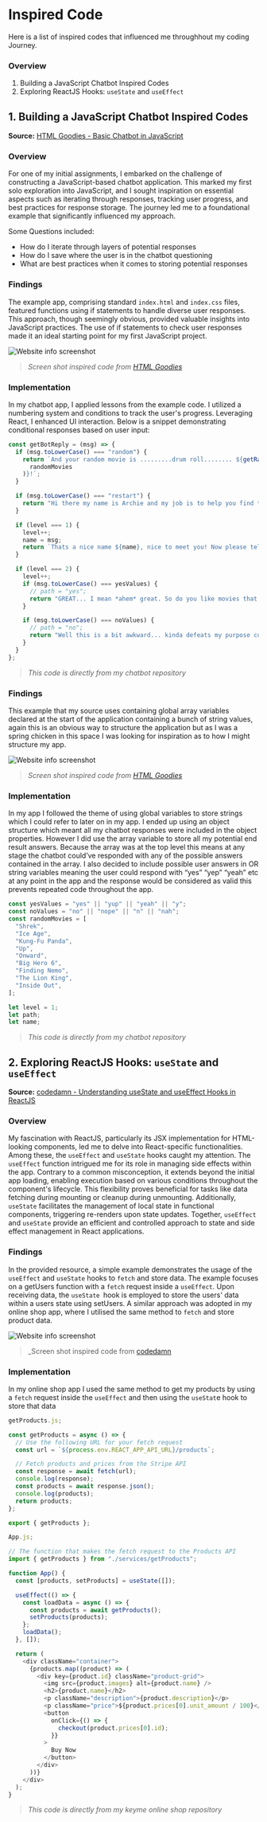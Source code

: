 # Inspired Code

Here is a list of inspired codes that influenced me throughhout my coding Journey.

### Overview

1. Building a JavaScript Chatbot Inspired Codes
2. Exploring ReactJS Hooks: `useState` and `useEffect`

## 1. Building a JavaScript Chatbot Inspired Codes

**Source:** [HTML Goodies - Basic Chatbot in JavaScript](https://www.htmlgoodies.com/javascript/basic-chatbot-in-javascript/)

### Overview

For one of my initial assignments, I embarked on the challenge of constructing a JavaScript-based chatbot application. This marked my first solo exploration into JavaScript, and I sought inspiration on essential aspects such as iterating through responses, tracking user progress, and best practices for response storage. The journey led me to a foundational example that significantly influenced my approach.

Some Questions included:

- How do I iterate through layers of potential responses
- How do I save where the user is in the chatbot questioning
- What are best practices when it comes to storing potential responses

### Findings

The example app, comprising standard `index.html` and `index.css` files, featured functions using if statements to handle diverse user responses. This approach, though seemingly obvious, provided valuable insights into JavaScript practices. The use of if statements to check user responses made it an ideal starting point for my first JavaScript project.

![Website info screenshot](images/Building-a-JavaScript-Chatbot.png)

> _Screen shot inspired code from [HTML Goodies](https://www.htmlgoodies.com/javascript/basic-chatbot-in-javascript/)_

### Implementation

In my chatbot app, I applied lessons from the example code. I utilized a numbering system and conditions to track the user's progress. Leveraging React, I enhanced UI interaction. Below is a snippet demonstrating conditional responses based on user input:

```javascript
const getBotReply = (msg) => {
  if (msg.toLowerCase() === "random") {
    return `And your random movie is .........drum roll........ ${getRandomMovie(
      randomMovies
    )}!`;
  }

  if (msg.toLowerCase() === "restart") {
    return "Hi there my name is Archie and my job is to help you find the perfect animated moie for you to watch. <br /><br />But firstly, what is your Name?";
  }

  if (level === 1) {
    level++;
    name = msg;
    return `Thats a nice name ${name}, nice to meet you! Now please tell me do you enjoy watching animated films?`;
  }

  if (level === 2) {
    level++;
    if (msg.toLowerCase() === yesValues) {
      // path = "yes";
      return "GREAT... I mean *ahem* great. So do you like movies that will bring on the waterworks or movies that make you laugh?";
    }

    if (msg.toLowerCase() === noValues) {
      // path = "no";
      return "Well this is a bit awkward... kinda defeats my purpose completely but you do you I guess. Sorry I cant be much help to you today. If you want to restart type 'restart' or type 'random' for a randomly selected movie";
    }
  }
};
```

> _This code is directly from my chatbot repository_

### Findings

This example that my source uses containing global array variables declared at the start of the application containing a bunch of string values, again this is an obvious way to structure the application but as I was a spring chicken in this space I was looking for inspiration as to how I might structure my app.

![Website info screenshot](images/Programming-Bot-Responses-in-JavaScript.png)

> _Screen shot inspired code from [HTML Goodies](https://www.htmlgoodies.com/javascript/basic-chatbot-in-javascript/)_

### Implementation

In my app I followed the theme of using global variables to store strings which I could refer to later on in my app. I ended up using an object structure which meant all my chatbot responses were included in the object properties. However I did use the array variable to store all my potential end result answers. Because the array was at the top level this means at any stage the chatbot could’ve responded with any of the possible answers contained in the array. I also decided to include possible user answers in OR string variables meaning the user could respond with “yes” “yep” “yeah” etc at any point in the app and the response would be considered as valid this prevents repeated code throughout the app.

```javascript
const yesValues = "yes" || "yup" || "yeah" || "y";
const noValues = "no" || "nope" || "n" || "nah";
const randomMovies = [
  "Shrek",
  "Ice Age",
  "Kung-Fu Panda",
  "Up",
  "Onward",
  "Big Hero 6",
  "Finding Nemo",
  "The Lion King",
  "Inside Out",
];

let level = 1;
let path;
let name;
```

> _This code is directly from my chatbot repository_

## 2. Exploring ReactJS Hooks: `useState` and `useEffect`

**Source:** [codedamn - Understanding useState and useEffect Hooks in ReactJS](https://codedamn.com/news/reactjs/usestate-and-useeffect-hooks)

### Overview

My fascination with ReactJS, particularly its JSX implementation for HTML-looking components, led me to delve into React-specific functionalities. Among these, the `useEffect` and `useState` hooks caught my attention. The `useEffect` function intrigued me for its role in managing side effects within the app. Contrary to a common misconception, it extends beyond the initial app loading, enabling execution based on various conditions throughout the component's lifecycle. This flexibility proves beneficial for tasks like data fetching during mounting or cleanup during unmounting. Additionally, `useState` facilitates the management of local state in functional components, triggering re-renders upon state updates. Together, `useEffect` and `useState` provide an efficient and controlled approach to state and side effect management in React applications.

### Findings

In the provided resource, a simple example demonstrates the usage of the `useEffect` and `useState` hooks to `fetch` and store data. The example focuses on a getUsers function with a `fetch` request inside a `useEffect`. Upon receiving data, the `useState `hook is employed to store the users' data within a users state using setUsers. A similar approach was adopted in my online shop app, where I utilised the same method to `fetch` and store product data.

![Website info screenshot](images/Basic-usage-of-useEffect.png)

> \_Screen shot inspired code from [codedamn](https://codedamn.com/news/reactjs/usestate-and-useeffect-hooks)

### Implementation

In my online shop app I used the same method to get my products by using a `fetch` request inside the `useEffect` and then using the `useStat`e hook to store that data

```javascript
getProducts.js;

const getProducts = async () => {
  // Use the following URL for your fetch request
  const url = `${process.env.REACT_APP_API_URL}/products`;

  // Fetch products and prices from the Stripe API
  const response = await fetch(url);
  console.log(response);
  const products = await response.json();
  console.log(products);
  return products;
};

export { getProducts };

App.js;

// The function that makes the fetch request to the Products API
import { getProducts } from "./services/getProducts";

function App() {
  const [products, setProducts] = useState([]);

  useEffect(() => {
    const loadData = async () => {
      const products = await getProducts();
      setProducts(products);
    };
    loadData();
  }, []);

  return (
    <div className="container">
      {products.map((product) => (
        <div key={product.id} className="product-grid">
          <img src={product.images} alt={product.name} />
          <h2>{product.name}</h2>
          <p className="description">{product.description}</p>
          <p className="price">${product.prices[0].unit_amount / 100}</p>
          <button
            onClick={() => {
              checkout(product.prices[0].id);
            }}
          >
            Buy Now
          </button>
        </div>
      ))}
    </div>
  );
}
```

> _This code is directly from my keyme online shop repository_
